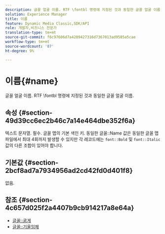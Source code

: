 ```yaml
---
description: 글꼴 얼굴 이름. RTF \fontbl 명령에 지정된 것과 동일한 글꼴 얼굴 이름.
solution: Experience Manager
title: 이름
feature: Dynamic Media Classic,SDK/API
role: 개발자,비즈니스 전문가
translation-type: tm+mt
source-git-commit: f6c97606d7a4209427316d7367013ad9585a5cae
workflow-type: tm+mt
source-wordcount: '87'
ht-degree: 9%

---
```



# 이름{#name}

글꼴 얼굴 이름. RTF \fontbl 명령에 지정된 것과 동일한 글꼴 얼굴 이름.

## 속성 {#section-49d39cc6ec2b46c7a14e464dbe352f6a}

텍스트 문자열. 필수. 글꼴 맵의 기본 색인 키. 동일한 글꼴::Name 값은 동일한 글꼴 맵 파일에서 최대 4회까지 발생할 수 있지만 각 레코드에는 `font::Bold` 및 `font::Italic` 값의 다른 조합이 있어야 합니다.

## 기본값 {#section-2bcf8ad7a7934956ad2cd42fd0d401f8}

없음.

## 참조 {#section-4c657d025f2a4407b9cb914217a8e64a}

* [글꼴::굵게](r-bold-font.md#reference_F7B017EF67574A29ABFC3954AB64159C)
* [글꼴::기울임체](r-italic-font.md#reference_DC04A532B34A41AF81B0B9644ACFAAD6)
